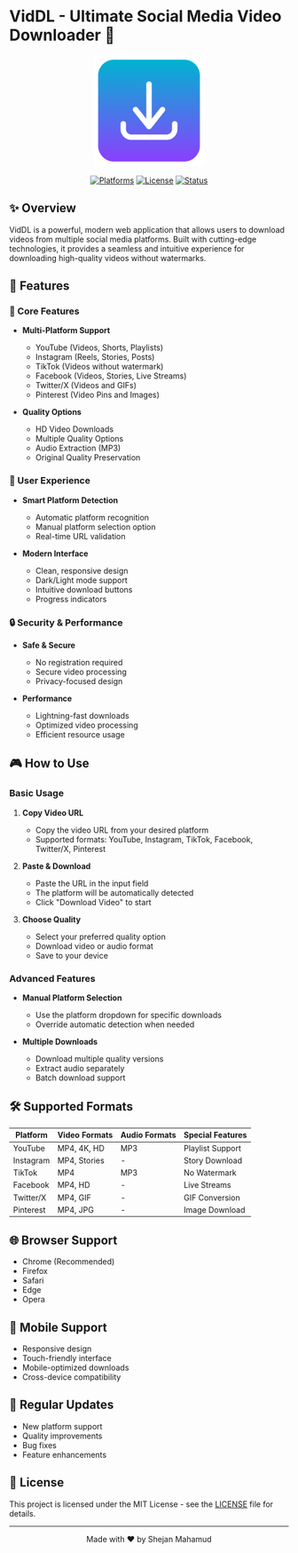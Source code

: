 # VidDL - Ultimate Social Media Video Downloader 🚀

<div align="center">
  <img src="public/icon.png" alt="VidDL Logo" width="200"/>
  
  [![Platforms](https://img.shields.io/badge/platforms-6-blue.svg)](https://viddl.com)
  [![License](https://img.shields.io/badge/license-MIT-green.svg)](LICENSE)
  [![Status](https://img.shields.io/badge/status-active-success.svg)](https://viddl.com)
</div>

## ✨ Overview

VidDL is a powerful, modern web application that allows users to download videos from multiple social media platforms. Built with cutting-edge technologies, it provides a seamless and intuitive experience for downloading high-quality videos without watermarks.

## 🌟 Features

### 🎯 Core Features

- **Multi-Platform Support**

  - YouTube (Videos, Shorts, Playlists)
  - Instagram (Reels, Stories, Posts)
  - TikTok (Videos without watermark)
  - Facebook (Videos, Stories, Live Streams)
  - Twitter/X (Videos and GIFs)
  - Pinterest (Video Pins and Images)

- **Quality Options**
  - HD Video Downloads
  - Multiple Quality Options
  - Audio Extraction (MP3)
  - Original Quality Preservation

### 💫 User Experience

- **Smart Platform Detection**

  - Automatic platform recognition
  - Manual platform selection option
  - Real-time URL validation

- **Modern Interface**
  - Clean, responsive design
  - Dark/Light mode support
  - Intuitive download buttons
  - Progress indicators

### 🔒 Security & Performance

- **Safe & Secure**

  - No registration required
  - Secure video processing
  - Privacy-focused design

- **Performance**
  - Lightning-fast downloads
  - Optimized video processing
  - Efficient resource usage

## 🎮 How to Use

### Basic Usage

1. **Copy Video URL**

   - Copy the video URL from your desired platform
   - Supported formats: YouTube, Instagram, TikTok, Facebook, Twitter/X, Pinterest

2. **Paste & Download**

   - Paste the URL in the input field
   - The platform will be automatically detected
   - Click "Download Video" to start

3. **Choose Quality**
   - Select your preferred quality option
   - Download video or audio format
   - Save to your device

### Advanced Features

- **Manual Platform Selection**

  - Use the platform dropdown for specific downloads
  - Override automatic detection when needed

- **Multiple Downloads**
  - Download multiple quality versions
  - Extract audio separately
  - Batch download support

## 🛠️ Supported Formats

| Platform  | Video Formats | Audio Formats | Special Features |
| --------- | ------------- | ------------- | ---------------- |
| YouTube   | MP4, 4K, HD   | MP3           | Playlist Support |
| Instagram | MP4, Stories  | -             | Story Download   |
| TikTok    | MP4           | MP3           | No Watermark     |
| Facebook  | MP4, HD       | -             | Live Streams     |
| Twitter/X | MP4, GIF      | -             | GIF Conversion   |
| Pinterest | MP4, JPG      | -             | Image Download   |

## 🌐 Browser Support

- Chrome (Recommended)
- Firefox
- Safari
- Edge
- Opera

## 📱 Mobile Support

- Responsive design
- Touch-friendly interface
- Mobile-optimized downloads
- Cross-device compatibility

## 🔄 Regular Updates

- New platform support
- Quality improvements
- Bug fixes
- Feature enhancements

## 📄 License

This project is licensed under the MIT License - see the [LICENSE](LICENSE) file for details.

---

<div align="center">
  Made with ❤️ by Shejan Mahamud
</div>
